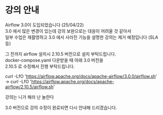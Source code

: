 # 강의 안내
Airflow 3.0이 도입되었습니다 (25/04/22)  
3.0 에서 많은 변경이 있는데 강의 보완으로는 대응이 어려울 것 같아서   
일부 수업은 재촬영하고 3.0 에서 사라진 기능을 설명한 강의는
제거 예정입니다 (SLA등)

그 전까지 airflow 설치시 2.10.5 버전으로 설치 부탁드립니다.  
docker-compose.yaml 다운받을 때 아래 3.0 버전을  
2.10.5 로 수정해서 진행 부탁드립니다. 


curl -LfO 'https://airflow.apache.org/docs/apache-airflow/3.0.0/airflow.sh'  
-> curl -LfO 'https://airflow.apache.org/docs/apache-airflow/2.10.5/airflow.sh' 

강의는 니가 해라 난 놀란다 


3.0 버전으로 강의 수정이 완료되면 다시 안내해 드리겠습니다. 
